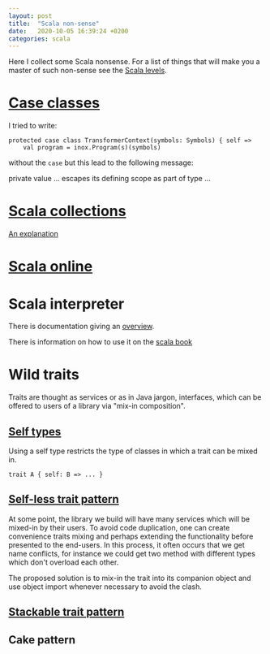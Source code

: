 ```yaml
---
layout: post
title:  "Scala non-sense"
date:   2020-10-05 16:39:24 +0200
categories: scala
---
```


Here I collect some Scala nonsense. For a list of things that will make you a master of such non-sense see the [Scala levels][levels].

# [Case classes][case-classes]

I tried to write:

```
protected case class TransformerContext(symbols: Symbols) { self =>
    val program = inox.Program(s)(symbols)
```

without the `case` but this lead to the following message:

private value ... escapes its defining scope as part of type ...

# [Scala collections][collections]

[An explanation][explanation]

# [Scala online][quick-tests]

# Scala interpreter

There is documentation giving an [overview][interpreter].

There is information on how to use it on the [scala book][bookrepl]

[interpreter]: https://docs.scala-lang.org/overviews/repl/overview.html
[bookrepl]: https://docs.scala-lang.org/overviews/scala-book/scala-repl.html

# Wild traits

Traits are thought as services or as in Java jargon, interfaces, which can be offered to users of a library via "mix-in composition".

## [Self types][self-types]

Using a self type restricts the type of classes in which a trait can be mixed in. 

```
trait A { self: B => ... }
```

## [Self-less trait pattern][selfless]

At some point, the library we build will have many services which will be mixed-in by their users. To avoid code duplication, one can
create convenience traits mixing and perhaps extending the functionality before presented to the end-users. In this process, it often occurs that we get name conflicts, for instance we could get two method with different types which don't overload each other. 

The proposed solution is to mix-in the trait into its companion object and use object import whenever necessary to avoid the clash. 

## [Stackable trait pattern][stackable]

## Cake pattern



[self-types]: https://docs.scala-lang.org/tour/self-types.html
[case-classes]: https://docs.scala-lang.org/overviews/scala-book/case-classes.html
[collections]: https://www.scala-lang.org/api/2.12.3/scala/collection/index.html?search=Map
[quick-tests]: https://scastie.scala-lang.org
[explanation]: https://docs.scala-lang.org/overviews/collections-2.13/overview.html
[selfless]: https://www.artima.com/scalazine/articles/selfless_trait_pattern.html
[stackable]: https://www.artima.com/scalazine/articles/stackable_trait_pattern.html
[trait]: https://contributors.scala-lang.org/t/using-cake-and-stackable-traits-patterns-together/1560
[levels]: https://www.scala-lang.org/old/node/8610
